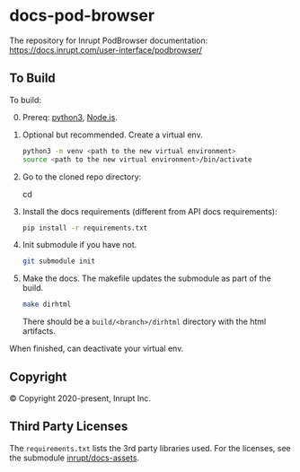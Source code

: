 # docs-pod-browser
The repository for Inrupt PodBrowser documentation:
https://docs.inrupt.com/user-interface/podbrowser/

## To Build

To build:

0. Prereq: [python3](https://www.python.org/downloads/), [Node.js](https://nodejs.org/).

1. Optional but recommended. Create a virtual env.

   ```sh
   python3 -m venv <path to the new virtual environment>
   source <path to the new virtual environment>/bin/activate
   ```

1. Go to the cloned repo directory:

   cd <cloned repo dir>

1. Install the docs requirements (different from API docs requirements):

   ```sh
   pip install -r requirements.txt
   ```

1. Init submodule if you have not.

   ```sh
   git submodule init
   ```
   
1. Make the docs. The makefile updates the submodule as part of the build.

   ```sh
   make dirhtml
   ```

   There should be a `build/<branch>/dirhtml` directory with the html artifacts.

When finished, can deactivate your virtual env.

## Copyright

© Copyright 2020-present, Inrupt Inc.

## Third Party Licenses

The ``requirements.txt`` lists the 3rd party libraries used. For the
licenses, see the submodule [inrupt/docs-assets](https://github.com/inrupt/docs-assets#readme).

